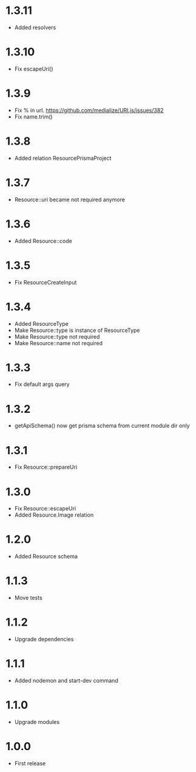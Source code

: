 1.3.11
===============================
- Added resolvers

1.3.10
===============================
- Fix escapeUri()

1.3.9
===============================
- Fix % in url. https://github.com/medialize/URI.js/issues/382
- Fix name.trim()

1.3.8
===============================
- Added relation ResourcePrismaProject

1.3.7
===============================
- Resource::uri became not required anymore

1.3.6
===============================
- Added Resource::code

1.3.5
===============================
- Fix ResourceCreateInput

1.3.4
===============================
- Added ResourceType
- Make Resource::type is instance of ResourceType
- Make Resource::type not required
- Make Resource::name not required

1.3.3
===============================
- Fix default args query

1.3.2
===============================
- getApiSchema() now get prisma schema from current module dir only

1.3.1
===============================
- Fix Resource::prepareUri

1.3.0
===============================
- Fix Resource::escapeUri
- Added Resource.Image relation

1.2.0
===============================
- Added Resource schema

1.1.3
===============================
- Move tests

1.1.2
===============================
- Upgrade dependencies

1.1.1
===============================
- Added nodemon and start-dev command

1.1.0
===============================
- Upgrade modules

1.0.0
===============================
- First release
